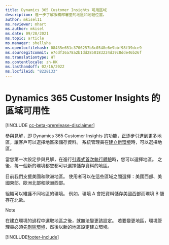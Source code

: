 ```yaml
---
title: Dynamics 365 Customer Insights 可用區域
description: 進一步了解服務部署至的地區和地理位置。
author: mkisel11
ms.reviewer: mhart
ms.author: mkisel
ms.date: 09/28/2021
ms.topic: article
ms.manager: shellyha
ms.openlocfilehash: 08435e651c3706257b8c0548e6e9bbf98f39dce9
ms.sourcegitcommit: e7cdf36a78a2b1dd2850183224d39c8dde46b26f
ms.translationtype: HT
ms.contentlocale: zh-HK
ms.lasthandoff: 02/16/2022
ms.locfileid: "8228133"
---
```

# <a name="regional-availability-for-dynamics-365-customer-insights"></a>Dynamics 365 Customer Insights 的區域可用性

[!INCLUDE [cc-beta-prerelease-disclaimer](includes/cc-beta-prerelease-disclaimer.md)]

參與見解，即 Dynamics 365 Customer Insights 的功能，正逐步引進到更多地區，讓客戶可以選擇地區來儲存資料。 系統管理員在[建立新環境](create-new-environment.md)時，可以選擇地區。 

當您第一次設定參與見解，在進行[引導式首次執行體驗](quickstart.md)時，您可以選擇地區。 之後，每一個新的環境都您都可以選擇儲存資料的地區。

目前我們支援美國和歐洲地區。 使用者可以在這些區域之間選擇：美國西部、美國東部、歐洲北部和歐洲西部。

組織可以維護不同地區的環境。 例如，環境 A 會把資料儲存美國西部而環境 B 儲存在北歐。

> [!NOTE]
> 在建立環境的過程中選取地區之後，就無法變更該設定。 若要變更地區，環境管理員必須先[刪除環境](manage-environments-workspaces.md#delete-an-environment)，然後以新的地區設定建立環境。


[!INCLUDE[footer-include](../includes/footer-banner.md)]
